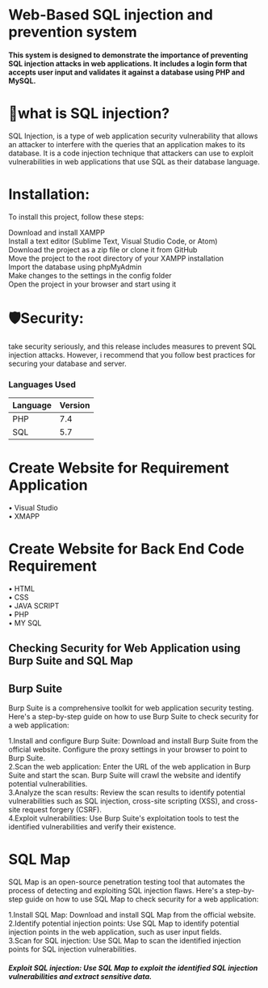 # Web-Based SQL injection and prevention system

#### This system is designed to demonstrate the importance of preventing SQL injection attacks in web applications. It includes a login form that accepts user input and validates it against a database using PHP and MySQL.

# 💉what is SQL injection?
SQL Injection, is a type of web application security vulnerability that allows an attacker to interfere with the queries that an application makes to its database. It is a code injection technique that attackers can use to exploit vulnerabilities in web applications that use SQL as their database language.


# Installation:

To install this project, follow these steps:

Download and install XAMPP</br>
Install a text editor (Sublime Text, Visual Studio Code, or Atom)</br>
Download the project as a zip file or clone it from GitHub</br>
Move the project to the root directory of your XAMPP installation</br>
Import the database using phpMyAdmin</br>
Make changes to the settings in the config folder</br>
Open the project in your browser and start using it</br>

# 🛡️Security:
 take security seriously, and this release includes measures to prevent SQL injection attacks. However, i recommend that you follow best practices for securing your database and server.

### Languages Used

| Language | Version |
|----------|---------|
| PHP      | 7.4     |
| SQL      | 5.7     |

# Create Website for Requirement Application
•	Visual Studio</br>
•	XMAPP</br>

# Create Website for Back End Code Requirement
•	HTML</br>
•	CSS</br>
•	JAVA SCRIPT</br>
•	PHP</br>
•	MY SQL</br>

## Checking Security for Web Application using Burp Suite and SQL Map</br>

## Burp Suite</br>

Burp Suite is a comprehensive toolkit for web application security testing. Here's a step-by-step guide on how to use Burp Suite to check security for a web application:</br>

1.Install and configure Burp Suite: Download and install Burp Suite from the official website. Configure the proxy settings in your browser to point to Burp Suite.</br>
2.Scan the web application: Enter the URL of the web application in Burp Suite and start the scan. Burp Suite will crawl the website and identify potential vulnerabilities.</br>
3.Analyze the scan results: Review the scan results to identify potential vulnerabilities such as SQL injection, cross-site scripting (XSS), and cross-site request forgery (CSRF).</br>
4.Exploit vulnerabilities: Use Burp Suite's exploitation tools to test the identified vulnerabilities and verify their existence.</br>

# SQL Map

SQL Map is an open-source penetration testing tool that automates the process of detecting and exploiting SQL injection flaws. Here's a step-by-step guide on how to use SQL Map to check security for a web application:</br>

1.Install SQL Map: Download and install SQL Map from the official website.</br>
2.Identify potential injection points: Use SQL Map to identify potential injection points in the web application, such as user input fields.</br>
3.Scan for SQL injection: Use SQL Map to scan the identified injection points for SQL injection vulnerabilities.</br>

##### Exploit SQL injection: Use SQL Map to exploit the identified SQL injection vulnerabilities and extract sensitive data.</br>

